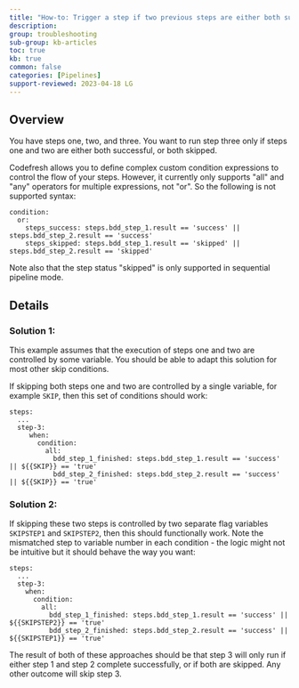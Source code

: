 ```yaml
---
title: "How-to: Trigger a step if two previous steps are either both successful or skipped"
description: 
group: troubleshooting
sub-group: kb-articles
toc: true
kb: true
common: false
categories: [Pipelines]
support-reviewed: 2023-04-18 LG
---
```


## Overview

You have steps one, two, and three. You want to run step three only if steps
one and two are either both successful, or both skipped.

Codefresh allows you to define complex custom condition expressions to control
the flow of your steps. However, it currently only supports "all" and "any"
operators for multiple expressions, not "or". So the following is not
supported syntax:

    
    
    condition:
      or:
        steps_success: steps.bdd_step_1.result == 'success' || steps.bdd_step_2.result == 'success'
        steps_skipped: steps.bdd_step_1.result == 'skipped' || steps.bdd_step_2.result == 'skipped'
    

Note also that the step status "skipped" is only supported in sequential
pipeline mode.

## Details

### Solution 1:

This example assumes that the execution of steps one and two are controlled by
some variable. You should be able to adapt this solution for most other skip
conditions.

If skipping both steps one and two are controlled by a single variable, for
example `SKIP`, then this set of conditions should work:

    
    
    steps:
      ...
      step-3:
         when:
           condition:
             all:
               bdd_step_1_finished: steps.bdd_step_1.result == 'success' || ${{SKIP}} == 'true'
               bdd_step_2_finished: steps.bdd_step_2.result == 'success' || ${{SKIP}} == 'true'
    

### Solution 2:

If skipping these two steps is controlled by two separate flag variables
`SKIPSTEP1` and `SKIPSTEP2`, then this should functionally work. Note the
mismatched step to variable number in each condition - the logic might not be
intuitive but it should behave the way you want:

    
    
    steps:
      ...
      step-3:
        when:
          condition:
            all:
              bdd_step_1_finished: steps.bdd_step_1.result == 'success' || ${{SKIPSTEP2}} == 'true'
              bdd_step_2_finished: steps.bdd_step_2.result == 'success' || ${{SKIPSTEP1}} == 'true'
    

The result of both of these approaches should be that step 3 will only run if
either step 1 and step 2 complete successfully, or if both are skipped. Any
other outcome will skip step 3.

